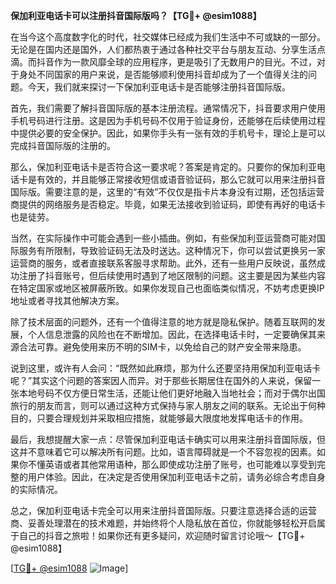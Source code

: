 **保加利亚电话卡可以注册抖音国际版吗？【TG💪+ @esim1088】**

在当今这个高度数字化的时代，社交媒体已经成为我们生活中不可或缺的一部分。无论是在国内还是国外，人们都热衷于通过各种社交平台与朋友互动、分享生活点滴。而抖音作为一款风靡全球的应用程序，更是吸引了无数用户的目光。不过，对于身处不同国家的用户来说，是否能够顺利使用抖音却成为了一个值得关注的问题。今天，我们就来探讨一下保加利亚电话卡是否能够注册抖音国际版。

首先，我们需要了解抖音国际版的基本注册流程。通常情况下，抖音要求用户使用手机号码进行注册。这是因为手机号码不仅用于验证身份，还能够在后续使用过程中提供必要的安全保护。因此，如果你手头有一张有效的手机号卡，理论上是可以完成抖音国际版的注册的。

那么，保加利亚电话卡是否符合这一要求呢？答案是肯定的。只要你的保加利亚电话卡是有效的，并且能够正常接收短信或语音验证码，那么它就可以用来注册抖音国际版。需要注意的是，这里的“有效”不仅仅是指卡片本身没有过期，还包括运营商提供的网络服务是否稳定。毕竟，如果无法接收到验证码，即使有再好的电话卡也是徒劳。

当然，在实际操作中可能会遇到一些小插曲。例如，有些保加利亚运营商可能对国际服务有所限制，导致验证码无法及时送达。这种情况下，你可以尝试更换另一家运营商的服务，或者直接联系客服寻求帮助。此外，还有一些用户反映说，虽然成功注册了抖音账号，但后续使用时遇到了地区限制的问题。这主要是因为某些内容在特定国家或地区被屏蔽所致。如果你发现自己也面临类似情况，不妨考虑更换IP地址或者寻找其他解决方案。

除了技术层面的问题外，还有一个值得注意的地方就是隐私保护。随着互联网的发展，个人信息泄露的风险也在不断增加。因此，在选择电话卡时，一定要确保其来源合法可靠。避免使用来历不明的SIM卡，以免给自己的财产安全带来隐患。

说到这里，或许有人会问：“既然如此麻烦，那为什么还要坚持用保加利亚电话卡呢？”其实这个问题的答案因人而异。对于那些长期居住在国外的人来说，保留一张本地号码不仅方便日常生活，还能让他们更好地融入当地社会；而对于偶尔出国旅行的朋友而言，则可以通过这种方式保持与家人朋友之间的联系。无论出于何种目的，只要合理规划并采取相应措施，就能够最大限度地发挥电话卡的作用。

最后，我想提醒大家一点：尽管保加利亚电话卡确实可以用来注册抖音国际版，但这并不意味着它可以解决所有问题。比如，语言障碍就是一个不容忽视的因素。如果你不懂英语或者其他常用语种，那么即使成功注册了账号，也可能难以享受到完整的用户体验。因此，在决定是否使用保加利亚电话卡之前，请务必综合考虑自身的实际情况。

总之，保加利亚电话卡完全可以用来注册抖音国际版。只要注意选择合适的运营商、妥善处理潜在的技术难题，并始终将个人隐私放在首位，你就能够轻松开启属于自己的抖音之旅啦！如果你还有更多疑问，欢迎随时留言讨论哦～【TG💪+ @esim1088】

[[TG💪+ @esim1088](https://t.me/s/esim1088) ![Image](https://i.postimg.cc/4NQfJmqS/Snipaste-2025-05-13-00-14-12.png)]